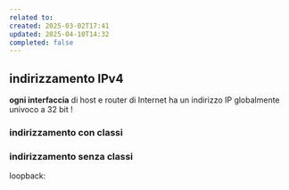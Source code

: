 ```yaml
---
related to: 
created: 2025-03-02T17:41
updated: 2025-04-10T14:32
completed: false
---
```

## indirizzamento IPv4
**ogni interfaccia** di host e router di Internet ha un indirizzo IP globalmente univoco a 32 bit !
### indirizzamento con classi
### indirizzamento senza classi




loopback: 
